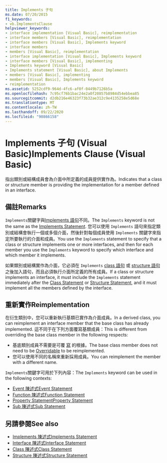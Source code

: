```yaml
---
title: Implements 子句
ms.date: 07/20/2015
f1_keywords:
- vb.ImplementsClause
helpviewer_keywords:
- interface implementation [Visual Basic], reimplementation
- interface members [Visual Basic], reimplementation
- interface members [Visual Basic], Implements keyword
- interface members
- members [Visual Basic], reimplementation
- interface implementation [Visual Basic], Implements keyword
- interface members [Visual Basic], implementing
- Implements keyword [Visual Basic]
- Implements statement [Visual Basic], about Implements
- members [Visual Basic], implementing
- members [Visual Basic], Implements keyword
- reimplementation
ms.assetid: 5252cdf9-964d-4fc6-af0f-0449b7126b5a
ms.openlocfilehash: 7c95cf76b1bac24e2a0f20857b8984d54ebbea85
ms.sourcegitcommit: d2db216e46323f73b32ae312c9e4135258e5d68e
ms.translationtype: MT
ms.contentlocale: zh-TW
ms.lasthandoff: 09/22/2020
ms.locfileid: "90866158"
---
```

# <a name="implements-clause-visual-basic"></a><span data-ttu-id="8eec0-102">Implements 子句 (Visual Basic)</span><span class="sxs-lookup"><span data-stu-id="8eec0-102">Implements Clause (Visual Basic)</span></span>

<span data-ttu-id="8eec0-103">指出類別或結構成員會為介面中所定義的成員提供實作為。</span><span class="sxs-lookup"><span data-stu-id="8eec0-103">Indicates that a class or structure member is providing the implementation for a member defined in an interface.</span></span>  
  
## <a name="remarks"></a><span data-ttu-id="8eec0-104">備註</span><span class="sxs-lookup"><span data-stu-id="8eec0-104">Remarks</span></span>  

<span data-ttu-id="8eec0-105">`Implements`關鍵字與[Implements 語句](implements-statement.md)不同。</span><span class="sxs-lookup"><span data-stu-id="8eec0-105">The `Implements` keyword is not the same as the [Implements Statement](implements-statement.md).</span></span> <span data-ttu-id="8eec0-106">您可以使用 `Implements` 語句來指定類別或結構會執行一個或多個介面，然後針對每個成員使用 `Implements` 關鍵字來指定所要執行的介面和成員。</span><span class="sxs-lookup"><span data-stu-id="8eec0-106">You use the `Implements` statement to specify that a class or structure implements one or more interfaces, and then for each member you use the `Implements` keyword to specify which interface and which member it implements.</span></span>

<span data-ttu-id="8eec0-107">如果類別或結構實作為介面，它必須在 `Implements` [class 語句](class-statement.md) 或 [structure 語句](structure-statement.md)之後加入語句，而且必須執行介面所定義的所有成員。</span><span class="sxs-lookup"><span data-stu-id="8eec0-107">If a class or structure implements an interface, it must include the `Implements` statement immediately after the [Class Statement](class-statement.md) or [Structure Statement](structure-statement.md), and it must implement all the members defined by the interface.</span></span>

## <a name="reimplementation"></a><span data-ttu-id="8eec0-108">重新實作</span><span class="sxs-lookup"><span data-stu-id="8eec0-108">Reimplementation</span></span>  

<span data-ttu-id="8eec0-109">在衍生類別中，您可以重新執行基類已實作為介面成員。</span><span class="sxs-lookup"><span data-stu-id="8eec0-109">In a derived class, you can reimplement an interface member that the base class has already implemented.</span></span> <span data-ttu-id="8eec0-110">這不同于在下列方面覆寫基類成員：</span><span class="sxs-lookup"><span data-stu-id="8eec0-110">This is different from overriding the base class member in the following respects:</span></span>

- <span data-ttu-id="8eec0-111">基底類別成員不需要是可覆 [寫](../modifiers/overridable.md) 的根據。</span><span class="sxs-lookup"><span data-stu-id="8eec0-111">The base class member does not need to be [Overridable](../modifiers/overridable.md) to be reimplemented.</span></span>
- <span data-ttu-id="8eec0-112">您可以使用不同的名稱來重新採用成員。</span><span class="sxs-lookup"><span data-stu-id="8eec0-112">You can reimplement the member with a different name.</span></span>

<span data-ttu-id="8eec0-113">`Implements`關鍵字可用於下列內容：</span><span class="sxs-lookup"><span data-stu-id="8eec0-113">The `Implements` keyword can be used in the following contexts:</span></span>

- [<span data-ttu-id="8eec0-114">Event 陳述式</span><span class="sxs-lookup"><span data-stu-id="8eec0-114">Event Statement</span></span>](event-statement.md)
- [<span data-ttu-id="8eec0-115">Function 陳述式</span><span class="sxs-lookup"><span data-stu-id="8eec0-115">Function Statement</span></span>](function-statement.md)
- [<span data-ttu-id="8eec0-116">Property Statement</span><span class="sxs-lookup"><span data-stu-id="8eec0-116">Property Statement</span></span>](property-statement.md)
- [<span data-ttu-id="8eec0-117">Sub 陳述式</span><span class="sxs-lookup"><span data-stu-id="8eec0-117">Sub Statement</span></span>](sub-statement.md)  
  
## <a name="see-also"></a><span data-ttu-id="8eec0-118">另請參閱</span><span class="sxs-lookup"><span data-stu-id="8eec0-118">See also</span></span>

- [<span data-ttu-id="8eec0-119">Implements 陳述式</span><span class="sxs-lookup"><span data-stu-id="8eec0-119">Implements Statement</span></span>](implements-statement.md)
- [<span data-ttu-id="8eec0-120">Interface 陳述式</span><span class="sxs-lookup"><span data-stu-id="8eec0-120">Interface Statement</span></span>](interface-statement.md)
- [<span data-ttu-id="8eec0-121">Class 陳述式</span><span class="sxs-lookup"><span data-stu-id="8eec0-121">Class Statement</span></span>](class-statement.md)
- [<span data-ttu-id="8eec0-122">Structure 陳述式</span><span class="sxs-lookup"><span data-stu-id="8eec0-122">Structure Statement</span></span>](structure-statement.md)

